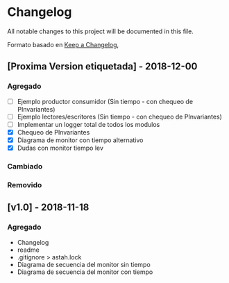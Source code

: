 # Changelog
All notable changes to this project will be documented in this file.

Formato basado en [Keep a Changelog](https://keepachangelog.com/en/1.0.0/),

## [Proxima Version etiquetada] - 2018-12-00
### Agregado
- [ ] Ejemplo productor consumidor (Sin tiempo - con chequeo de PInvariantes)
- [ ] Ejemplo lectores/escritores  (Sin tiempo - con chequeo de PInvariantes)
- [ ] Implementar un logger total de todos los modulos
- [x] Chequeo de PInvariantes
- [x] Diagrama de monitor con tiempo alternativo
- [x] Dudas con monitor tiempo lev
### Cambiado
### Removido

## [v1.0] - 2018-11-18
### Agregado
- Changelog
- readme
- .gitignore \> astah.lock
- Diagrama de secuencia del monitor sin tiempo
- Diagrama de secuencia del monitor con tiempo